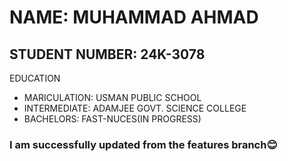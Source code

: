 # NAME: MUHAMMAD AHMAD
## STUDENT NUMBER: 24K-3078
 EDUCATION
- MARICULATION: USMAN PUBLIC SCHOOL 
- INTERMEDIATE: ADAMJEE GOVT. SCIENCE COLLEGE
- BACHELORS: FAST-NUCES(IN PROGRESS)

### I am successfully updated from the features branch😊
